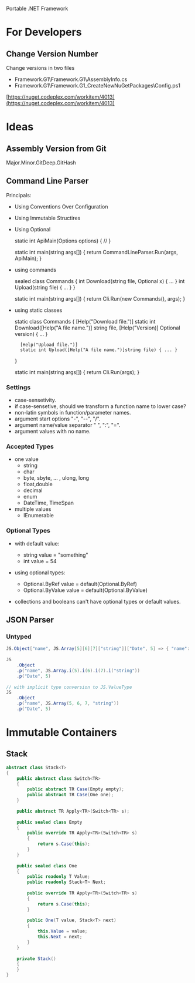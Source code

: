 ﻿Portable .NET Framework 

# For Developers

## Change Version Number

Change versions in two files

- Framework.G1\Framework.G1\AssemblyInfo.cs
- Framework.G1\Framework.G1\_CreateNewNuGetPackages\Config.ps1 

[https://nuget.codeplex.com/workitem/4013](https://nuget.codeplex.com/workitem/4013)

# Ideas

## Assembly Version from Git

Major.Minor.GitDeep.GitHash

## Command Line Parser

Principals:

- Using Conventions Over Configuration
- Using Immutable Structires
- Using Optional


    static int ApiMain(Options options)
    {
        //
    }

    static int main(string args[])
    {
        return CommandLineParser.Run(args, ApiMain);
    }
    
- using commands


    sealed class Commands
    {
        int Download(string file, Optional<int> x) { ... }
        int Upload(string file) { ... }
    } 
    
    static int main(string args[])
    {
        return Cli.Run(new Commands(), args);
    }
    
- using static classes


    static class Commands
    {
        [Help("Download file.")]
        static int Download([Help("A file name.")] string file, [Help("Version)] Optional<int> version) { ... }
        
        [Help("Upload file.")]
        static int Upload([Help("A file name.")]string file) { ... }
    } 
    
    static int main(string args[])
    {
        return Cli.Run<Commands>(args);
    }
    
### Settings

- case-sensetivity.
- if case-sensetive, should we transform a function name to lower case?
- non-latin symbols in function/parameter names.
- argument start options "-", "--", "/".
- argument name/value separator " ", ":", "=".
- argument values with no name.

### Accepted Types

- one value
    - string
    - char
    - byte, sbyte, ... , ulong, long
    - float,double
    - decimal
    - enum
    - DateTime, TimeSpan
- multiple values
    - IEnumerable
    
### Optional Types

- with default value:
    - string value = "something"
    - int value = 54
- using optional types:
    - Optional.ByRef<string> value = default(Optional.ByRef<string>)
    - Optional.ByValue<int> value = default(Optional.ByValue<int>)
    
- collections and booleans can't have optional types or default values. 

## JSON Parser

### Untyped

```C#
JS.Object["name", JS.Array[5][6][7]["string"]]["Date", 5] => { "name": [ 5, 6, 7, "string"], "Date": 5 }
    
JS
    .Object
    .p("name", JS.Array.i(5).i(6).i(7).i("string"))
    .p("Date", 5)
    
// with implicit type conversion to JS.ValueType    
JS
    .Object
    .p("name", JS.Array(5, 6, 7, "string"))
    .p("Date", 5)
```    
    
# Immutable Containers

## Stack

```C#
abstract class Stack<T> 
{
    public abstract class Switch<TR>
    {
        public abstract TR Case(Empty empty);
        public abstract TR Case(One one);
    }
    
    public abstract TR Apply<TR>(Switch<TR> s);
    
    public sealed class Empty
    {
        public override TR Apply<TR>(Switch<TR> s)
        {
            return s.Case(this);
        }
    }
    
    public sealed class One
    {
        public readonly T Value;
        public readonly Stack<T> Next;
    
        public override TR Apply<TR>(Switch<TR> s)
        {
            return s.Case(this);
        }
        
        public One(T value, Stack<T> next)
        {
            this.Value = value;
            this.Next = next;
        }
    }
    
    private Stack()
    {
    }
} 
``` 
    
